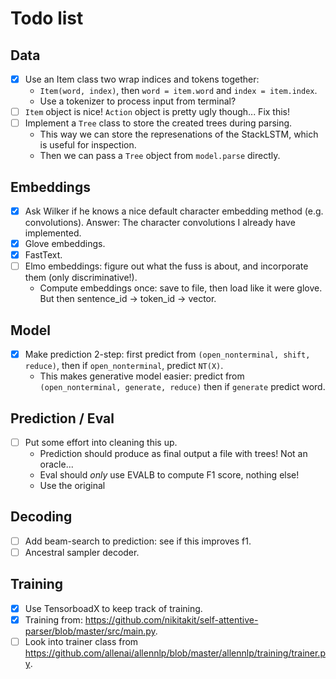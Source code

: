 # Todo list

## Data
- [x] Use an Item class two wrap indices and tokens together:
    * `Item(word, index)`, then `word = item.word` and `index = item.index`.
    * Use a tokenizer to process input from terminal?
- [ ] `Item` object is nice! `Action` object is pretty ugly though... Fix this!
- [ ] Implement a `Tree` class to store the created trees during parsing.
    * This way we can store the represenations of the StackLSTM, which is useful for inspection.
    * Then we can pass a `Tree` object from `model.parse` directly.

## Embeddings
- [x] Ask Wilker if he knows a nice default character embedding method (e.g. convolutions). Answer: The character convolutions I already have implemented.
- [x] Glove embeddings.
- [x] FastText.
- [ ] Elmo embeddings: figure out what the fuss is about, and incorporate them (only discriminative!).
    * Compute embeddings once: save to file, then load like it were glove. But then sentence_id -> token_id -> vector.

## Model
- [x] Make prediction 2-step: first predict from `(open_nonterminal, shift, reduce)`, then if `open_nonterminal`, predict `NT(X)`.
    * This makes generative model easier: predict from `(open_nonterminal, generate, reduce)` then if `generate` predict word.

## Prediction / Eval
- [ ] Put some effort into cleaning this up.
    * Prediction should produce as final output a file with trees! Not an oracle...
    * Eval should *only* use EVALB to compute F1 score, nothing else!
    * Use the original

## Decoding
- [ ] Add beam-search to prediction: see if this improves f1.
- [ ] Ancestral sampler decoder.

## Training
- [x] Use TensorboadX to keep track of training.
- [x] Training from: https://github.com/nikitakit/self-attentive-parser/blob/master/src/main.py.
- [ ] Look into trainer class from https://github.com/allenai/allennlp/blob/master/allennlp/training/trainer.py.
